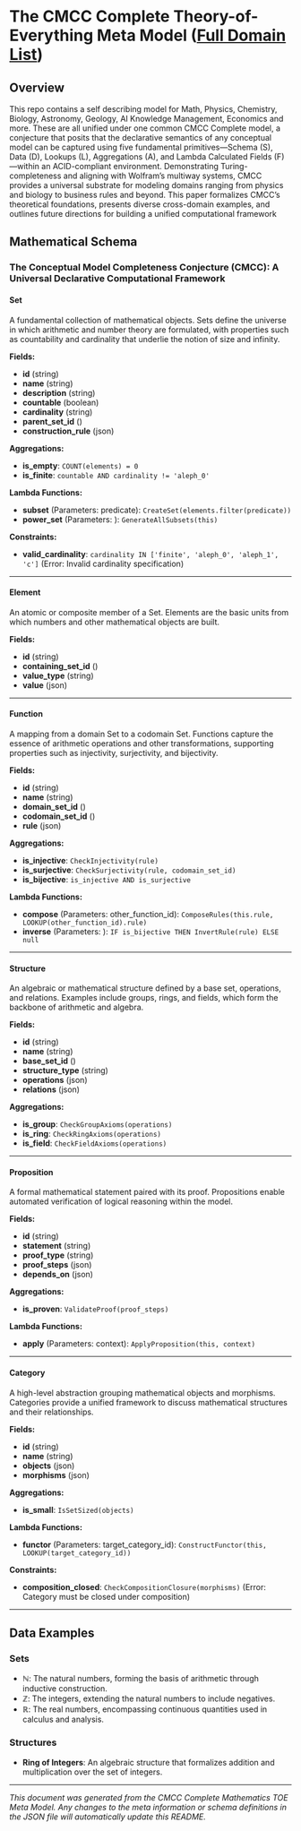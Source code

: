 # The CMCC Complete Theory-of-Everything Meta Model  (**[Full Domain List](./../README.md)**)

## Overview
This repo contains a self describing model for Math, Physics, Chemistry, Biology, Astronomy, Geology, AI Knowledge Management, Economics and more.  These are all unified under one common CMCC Complete model, a conjecture that posits that the declarative semantics of any conceptual model can be captured using five fundamental primitives—Schema (S), Data (D), Lookups (L), Aggregations (A), and Lambda Calculated Fields (F)—within an ACID-compliant environment. Demonstrating Turing-completeness and aligning with Wolfram’s multiway systems, CMCC provides a universal substrate for modeling domains ranging from physics and biology to business rules and beyond. This paper formalizes CMCC’s theoretical foundations, presents diverse cross-domain examples, and outlines future directions for building a unified computational framework




## Mathematical Schema 

### The Conceptual Model Completeness Conjecture (CMCC): A Universal Declarative Computational Framework


#### Set
A fundamental collection of mathematical objects. Sets define the universe in which arithmetic and number theory are formulated, with properties such as countability and cardinality that underlie the notion of size and infinity.

**Fields:**
- **id** (string)
- **name** (string)
- **description** (string)
- **countable** (boolean)
- **cardinality** (string)
- **parent_set_id** ()
- **construction_rule** (json)

**Aggregations:**
- **is_empty**: `COUNT(elements) = 0`
- **is_finite**: `countable AND cardinality != 'aleph_0'`

**Lambda Functions:**
- **subset** (Parameters: predicate): `CreateSet(elements.filter(predicate))`
- **power_set** (Parameters: ): `GenerateAllSubsets(this)`

**Constraints:**
- **valid_cardinality**: `cardinality IN ['finite', 'aleph_0', 'aleph_1', 'c']` (Error: Invalid cardinality specification)

---
#### Element
An atomic or composite member of a Set. Elements are the basic units from which numbers and other mathematical objects are built.

**Fields:**
- **id** (string)
- **containing_set_id** ()
- **value_type** (string)
- **value** (json)




---
#### Function
A mapping from a domain Set to a codomain Set. Functions capture the essence of arithmetic operations and other transformations, supporting properties such as injectivity, surjectivity, and bijectivity.

**Fields:**
- **id** (string)
- **name** (string)
- **domain_set_id** ()
- **codomain_set_id** ()
- **rule** (json)

**Aggregations:**
- **is_injective**: `CheckInjectivity(rule)`
- **is_surjective**: `CheckSurjectivity(rule, codomain_set_id)`
- **is_bijective**: `is_injective AND is_surjective`

**Lambda Functions:**
- **compose** (Parameters: other_function_id): `ComposeRules(this.rule, LOOKUP(other_function_id).rule)`
- **inverse** (Parameters: ): `IF is_bijective THEN InvertRule(rule) ELSE null`


---
#### Structure
An algebraic or mathematical structure defined by a base set, operations, and relations. Examples include groups, rings, and fields, which form the backbone of arithmetic and algebra.

**Fields:**
- **id** (string)
- **name** (string)
- **base_set_id** ()
- **structure_type** (string)
- **operations** (json)
- **relations** (json)

**Aggregations:**
- **is_group**: `CheckGroupAxioms(operations)`
- **is_ring**: `CheckRingAxioms(operations)`
- **is_field**: `CheckFieldAxioms(operations)`



---
#### Proposition
A formal mathematical statement paired with its proof. Propositions enable automated verification of logical reasoning within the model.

**Fields:**
- **id** (string)
- **statement** (string)
- **proof_type** (string)
- **proof_steps** (json)
- **depends_on** (json)

**Aggregations:**
- **is_proven**: `ValidateProof(proof_steps)`

**Lambda Functions:**
- **apply** (Parameters: context): `ApplyProposition(this, context)`


---
#### Category
A high-level abstraction grouping mathematical objects and morphisms. Categories provide a unified framework to discuss mathematical structures and their relationships.

**Fields:**
- **id** (string)
- **name** (string)
- **objects** (json)
- **morphisms** (json)

**Aggregations:**
- **is_small**: `IsSetSized(objects)`

**Lambda Functions:**
- **functor** (Parameters: target_category_id): `ConstructFunctor(this, LOOKUP(target_category_id))`

**Constraints:**
- **composition_closed**: `CheckCompositionClosure(morphisms)` (Error: Category must be closed under composition)

---

## Data Examples

### Sets
- **ℕ**: The natural numbers, forming the basis of arithmetic through inductive construction.
- **ℤ**: The integers, extending the natural numbers to include negatives.
- **ℝ**: The real numbers, encompassing continuous quantities used in calculus and analysis.

### Structures
- **Ring of Integers**: An algebraic structure that formalizes addition and multiplication over the set of integers.

---

*This document was generated from the CMCC Complete Mathematics TOE Meta Model. Any changes to the meta information or schema definitions in the JSON file will automatically update this README.*

